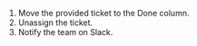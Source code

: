 1. Move the provided ticket to the Done column.
2. Unassign the ticket.
3. Notify the team on Slack.